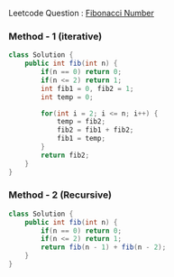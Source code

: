 Leetcode Question : [Fibonacci Number](https://leetcode.com/problems/fibonacci-number/)

### Method - 1 (iterative)
```java
class Solution {
    public int fib(int n) {
        if(n == 0) return 0;
        if(n <= 2) return 1;
        int fib1 = 0, fib2 = 1;
        int temp = 0;

        for(int i = 2; i <= n; i++) {
            temp = fib2;
            fib2 = fib1 + fib2;
            fib1 = temp;
        }
        return fib2;
    }
}
```

### Method - 2 (Recursive)
```java
class Solution {
    public int fib(int n) {
        if(n == 0) return 0;
        if(n <= 2) return 1;
        return fib(n - 1) + fib(n - 2);
    }
}
```
